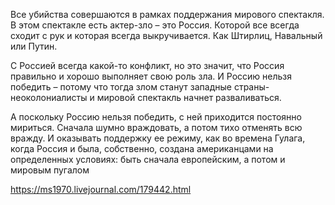 Все убийства совершаются в рамках поддержания мирового спектакля. В этом спектакле есть актер-зло – это Россия. Которой все всегда сходит с рук и которая всегда выкручивается. Как Штирлиц, Навальный или Путин.

С Россией всегда какой-то конфликт, но это значит, что Россия правильно и хорошо выполняет свою роль зла. И Россию нельзя победить – потому что тогда злом станут западные страны-неоколониалисты и мировой спектакль начнет разваливаться.

А поскольку Россию нельзя победить, с ней приходится постоянно мириться. Сначала шумно враждовать, а потом тихо отменять всю вражду. И оказывать поддержку ее режиму, как во времена Гулага, когда Россия и была, собственно, создана американцами на определенных условиях: быть сначала европейским, а потом и мировым пугалом

https://ms1970.livejournal.com/179442.html